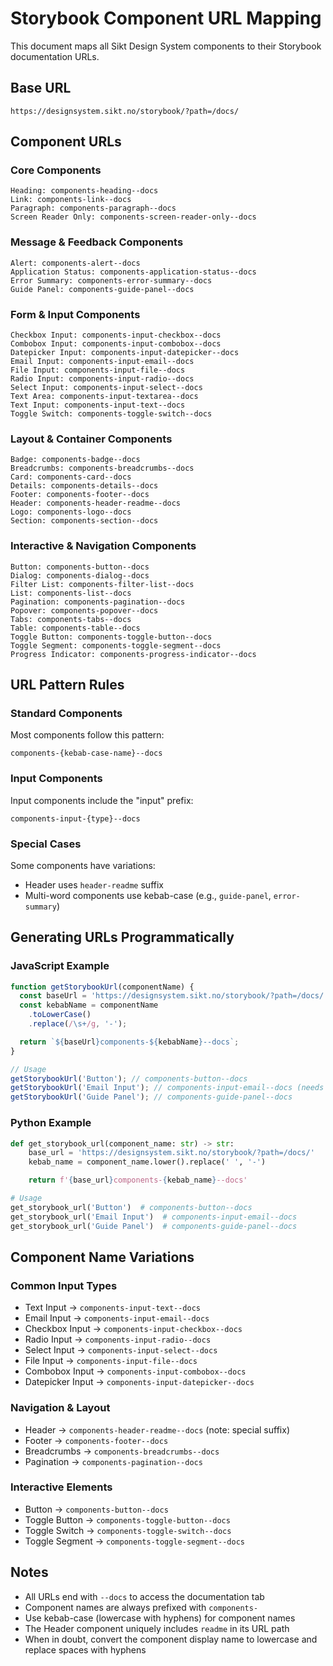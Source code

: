 # Storybook Component URL Mapping

This document maps all Sikt Design System components to their Storybook documentation URLs.

## Base URL
```
https://designsystem.sikt.no/storybook/?path=/docs/
```

## Component URLs

### Core Components

```
Heading: components-heading--docs
Link: components-link--docs
Paragraph: components-paragraph--docs
Screen Reader Only: components-screen-reader-only--docs
```

### Message & Feedback Components

```
Alert: components-alert--docs
Application Status: components-application-status--docs
Error Summary: components-error-summary--docs
Guide Panel: components-guide-panel--docs
```

### Form & Input Components

```
Checkbox Input: components-input-checkbox--docs
Combobox Input: components-input-combobox--docs
Datepicker Input: components-input-datepicker--docs
Email Input: components-input-email--docs
File Input: components-input-file--docs
Radio Input: components-input-radio--docs
Select Input: components-input-select--docs
Text Area: components-input-textarea--docs
Text Input: components-input-text--docs
Toggle Switch: components-toggle-switch--docs
```

### Layout & Container Components

```
Badge: components-badge--docs
Breadcrumbs: components-breadcrumbs--docs
Card: components-card--docs
Details: components-details--docs
Footer: components-footer--docs
Header: components-header-readme--docs
Logo: components-logo--docs
Section: components-section--docs
```

### Interactive & Navigation Components

```
Button: components-button--docs
Dialog: components-dialog--docs
Filter List: components-filter-list--docs
List: components-list--docs
Pagination: components-pagination--docs
Popover: components-popover--docs
Tabs: components-tabs--docs
Table: components-table--docs
Toggle Button: components-toggle-button--docs
Toggle Segment: components-toggle-segment--docs
Progress Indicator: components-progress-indicator--docs
```

## URL Pattern Rules

### Standard Components
Most components follow this pattern:
```
components-{kebab-case-name}--docs
```

### Input Components
Input components include the "input" prefix:
```
components-input-{type}--docs
```

### Special Cases
Some components have variations:
- Header uses `header-readme` suffix
- Multi-word components use kebab-case (e.g., `guide-panel`, `error-summary`)

## Generating URLs Programmatically

### JavaScript Example
```javascript
function getStorybookUrl(componentName) {
  const baseUrl = 'https://designsystem.sikt.no/storybook/?path=/docs/';
  const kebabName = componentName
    .toLowerCase()
    .replace(/\s+/g, '-');

  return `${baseUrl}components-${kebabName}--docs`;
}

// Usage
getStorybookUrl('Button'); // components-button--docs
getStorybookUrl('Email Input'); // components-input-email--docs (needs input prefix)
getStorybookUrl('Guide Panel'); // components-guide-panel--docs
```

### Python Example
```python
def get_storybook_url(component_name: str) -> str:
    base_url = 'https://designsystem.sikt.no/storybook/?path=/docs/'
    kebab_name = component_name.lower().replace(' ', '-')

    return f'{base_url}components-{kebab_name}--docs'

# Usage
get_storybook_url('Button')  # components-button--docs
get_storybook_url('Email Input')  # components-input-email--docs
get_storybook_url('Guide Panel')  # components-guide-panel--docs
```

## Component Name Variations

### Common Input Types
- Text Input → `components-input-text--docs`
- Email Input → `components-input-email--docs`
- Checkbox Input → `components-input-checkbox--docs`
- Radio Input → `components-input-radio--docs`
- Select Input → `components-input-select--docs`
- File Input → `components-input-file--docs`
- Combobox Input → `components-input-combobox--docs`
- Datepicker Input → `components-input-datepicker--docs`

### Navigation & Layout
- Header → `components-header-readme--docs` (note: special suffix)
- Footer → `components-footer--docs`
- Breadcrumbs → `components-breadcrumbs--docs`
- Pagination → `components-pagination--docs`

### Interactive Elements
- Button → `components-button--docs`
- Toggle Button → `components-toggle-button--docs`
- Toggle Switch → `components-toggle-switch--docs`
- Toggle Segment → `components-toggle-segment--docs`

## Notes

- All URLs end with `--docs` to access the documentation tab
- Component names are always prefixed with `components-`
- Use kebab-case (lowercase with hyphens) for component names
- The Header component uniquely includes `readme` in its URL path
- When in doubt, convert the component display name to lowercase and replace spaces with hyphens
